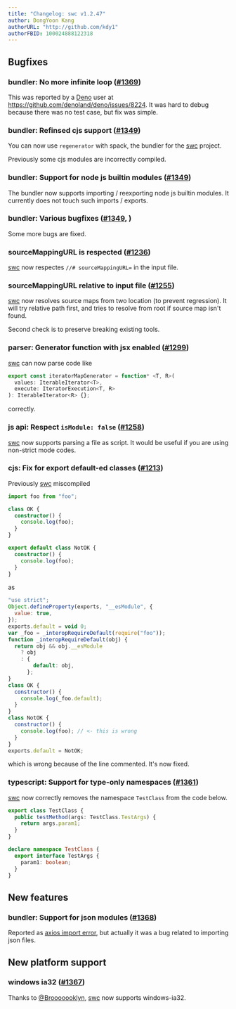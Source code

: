 ```yaml
---
title: "Changelog: swc v1.2.47"
author: DongYoon Kang
authorURL: "http://github.com/kdy1"
authorFBID: 100024888122318
---
```


## Bugfixes

### bundler: No more infinite loop ([#1369](https://github.com/swc-project/swc/pull/1369))

This was reported by a [Deno][] user at https://github.com/denoland/deno/issues/8224. It was hard to debug because there was no test case, but fix was simple.

### bundler: Refinsed cjs support ([#1349](https://github.com/swc-project/swc/pull/1349))

You can now use `regenerator` with spack, the bundler for the [swc][] project.

Previously some cjs modules are incorrectly compiled.

### bundler: Support for node js builtin modules ([#1349](https://github.com/swc-project/swc/pull/1349))

The bundler now supports importing / reexporting node js builtin modules. It currently does not touch such imports / exports.

### bundler: Various bugfixes ([#1349](https://github.com/swc-project/swc/pull/1349), )

Some more bugs are fixed.

### sourceMappingURL is respected ([#1236](https://github.com/swc-project/swc/issues/1236))

[swc][] now respectes `//# sourceMappingURL=` in the input file.

### sourceMappingURL relative to input file ([#1255](https://github.com/swc-project/swc/issues/1255))

[swc][] now resolves source maps from two location (to prevent regression).
It will try relative path first, and tries to resolve from root if source map isn't found.

Second check is to preserve breaking existing tools.

### parser: Generator function with jsx enabled ([#1299](https://github.com/swc-project/swc/issues/1299))

[swc][] can now parse code like

```ts
export const iteratorMapGenerator = function* <T, R>(
  values: IterableIterator<T>,
  execute: IteratorExecution<T, R>
): IterableIterator<R> {};
```

correctly.

### js api: Respect `isModule: false` ([#1258](https://github.com/swc-project/swc/issues/1258))

[swc][] now supports parsing a file as script.
It would be useful if you are using non-strict mode codes.

### cjs: Fix for export default-ed classes ([#1213](https://github.com/swc-project/swc/issues/1213))

Previously [swc][] miscompiled

```ts
import foo from "foo";

class OK {
  constructor() {
    console.log(foo);
  }
}

export default class NotOK {
  constructor() {
    console.log(foo);
  }
}
```

as

```js
"use strict";
Object.defineProperty(exports, "__esModule", {
  value: true,
});
exports.default = void 0;
var _foo = _interopRequireDefault(require("foo"));
function _interopRequireDefault(obj) {
  return obj && obj.__esModule
    ? obj
    : {
        default: obj,
      };
}
class OK {
  constructor() {
    console.log(_foo.default);
  }
}
class NotOK {
  constructor() {
    console.log(foo); // <- this is wrong
  }
}
exports.default = NotOK;
```

which is wrong because of the line commented. It's now fixed.

### typescript: Support for type-only namespaces ([#1361](https://github.com/swc-project/swc/pull/1361))

[swc][] now correctly removes the namespace `TestClass` from the code below.

```ts
export class TestClass {
  public testMethod(args: TestClass.TestArgs) {
    return args.param1;
  }
}

declare namespace TestClass {
  export interface TestArgs {
    param1: boolean;
  }
}
```

## New features

### bundler: Support for json modules ([#1368](https://github.com/swc-project/swc/pull/1368))

Reported as [axios import error](https://github.com/swc-project/swc/issues/1225), but actually it was a bug related to importing json files.

## New platform support

### windows ia32 ([#1367](https://github.com/swc-project/swc/pull/1367))

Thanks to [@Brooooooklyn](https://github.com/Brooooooklyn), [swc][] now supports windows-ia32.

[swc]: https://swc.rs
[deno]: https://deno.land
